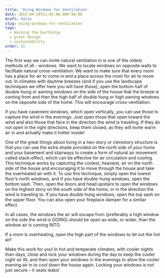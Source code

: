 ```yaml
---
title: 'Using Windows for Ventilation'
date: 2015-04-24T11:02:00.000-06:00
draft: false
slug: using-windows-for-ventilation
tags:
  - Hacking the Earthship
  - great design
  - sustainability
order: 31
---
```


The first way we can invite natural ventilation in is one of the oldest methods of all - windows. We want to locate windows on opposite walls to facilitate natural cross-ventilation. We want to make sure that every room has a place for air to come in and a place across the room for air to move out. In climates with daytime breezes (and if you use the landscape techniques we offer here you will have those), open the bottom half of double-hung or awning windows on the side of the house that the breeze is coming from and then the high half of double hung or high awning windows on the opposite side of the home. This will encourage cross-ventilation.

If you have casement windows, which open vertically, you can use those to capture the wind in the evenings. Just open those that open toward the wind and also those that face in the direction the wind is traveling. If they do not open in the right directions, keep them closed, as they will invite warm air in and actually make it hotter inside!

One of the great things about living in a two-story or clerestory structure is that you can use the extra shade provided on the north side of your home and your basement and stairways to create a form of natural air movement called stack-effect, which can be effective for air circulation and cooling. This technique works by capturing the coolest, heaviest, air on the north side of the house and encouraging it to move through the house and take the overheated air with it. To use this technique, simply open the lowest floor’s north windows, and if you have double-hung windows, open the bottom sash. Then, open the doors and head upstairs to open the windows on the highest story on the south side of the home, or in the direction the wind is traveling to. If you have double hung windows, open the top sash on the upper floor. You can also open your fireplace damper for a similar effect.

In all cases, the windows the air will escape from (preferably a high window on the side the wind is GOING) should be open as wide, or wider, than the window air is coming INTO.

If a room is overheating, open the high part of the windows to let out the hot air!

Make this work for you! In hot and temperate climates, with cooler nights than days, close and lock your windows during the day to keep the cooler night air IN, and then open your windows in the evenings to allow the cooler evening air in to cool down the house again. Locking your windows is not just secure – it seals leaks!
